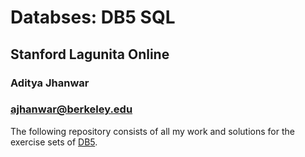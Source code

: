 
# Databses: DB5 SQL
## Stanford Lagunita Online

### Aditya Jhanwar
### ajhanwar@berkeley.edu

The following repository consists of all my work and solutions for the exercise sets of [DB5](https://lagunita.stanford.edu/courses/DB/SQL/SelfPaced/course/).


